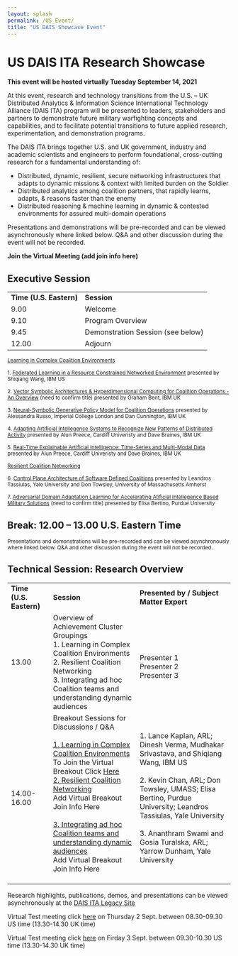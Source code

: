 ```yaml
---
layout: splash
permalink: /US_Event/
title: "US DAIS Showcase Event"
---
```


# US DAIS ITA Research Showcase
**This event will be hosted virtually Tuesday September 14, 2021**

At this event, research and technology transitions from the U.S. – UK Distributed Analytics & Information Science International Technology Alliance (DAIS ITA) program will be presented to leaders, stakeholders and partners to demonstrate future military warfighting concepts and capabilities, and to facilitate potential transitions to future applied research, experimentation, and demonstration programs.

The DAIS ITA brings together U.S. and UK government, industry and academic scientists and engineers to perform foundational, cross-cutting research for a fundamental understanding of: 
* Distributed, dynamic, resilient, secure networking infrastructures that adapts to dynamic missions & context with limited burden on the Soldier
* Distributed analytics among coalition partners, that rapidly learns, adapts, & reasons faster than the enemy
* Distributed reasoning & machine learning in dynamic & contested environments for assured multi-domain operations

Presentations and demonstrations will be pre-recorded and can be viewed asynchronously where linked below. Q&A and other discussion during the event will not be recorded.

**Join the Virtual Meeting (add join info here)**

## Executive Session

<table>
  <tbody>
    <tr>
      <td><b>Time (U.S. Eastern)</b></td>
      <td><b>Session</b></td>
    </tr>
    <tr>
      <td>9.00</td>
      <td>Welcome</td>
    </tr>
    <tr>
      <td>9.10</td>
      <td>Program Overview</td>
    </tr>
    <tr>
      <td>9.45</td>
      <td>Demonstration Session (see below)</td>     
    </tr>
    <tr>
      <td>12.00</td>
      <td>Adjourn</td>
         </tr> 
  </tbody>
</table>

<sub><u>Learning in Complex Coalition Environments </u></sub>

<sub>1.	[Federated Learning in a Resource Constrained Networked Environment](/1a08/)
    presented by Shiqiang Wang, IBM US

<sub>2.	[Vector Symbolic Architectures & Hyperdimensional Computing for Coalition Operations - An Overview](/1a11/) (need to confirm title)
    presented by Graham Bent, IBM UK

<sub>3.	[Neural-Symbolic Generative Policy Model for Coalition Operations](/1c02/)
    presented by Alessandra Russo, Imperial College London and Dan Cunnington, IBM UK

<sub>4.	[Adapting Artificial Intellegence Systems to Recognize New Patterns of Distributed Activity](/1c16/)
    presented by Alun Preece, Cardiff Univeristy and Dave Braines, IBM UK

<sub>5.	[Real-Time Explainable Artificial Intelligence: Time-Series and Multi-Modal Data](/1d01/)
    presented by Alun Preece, Cardiff Univeristy and Dave Braines, IBM UK

  <sub><u>Resilient Coalition Networking</u>

<sub>6.	[Control Plane Architecture of Software Defined Coalitions](/2a08/)
    presented by Leandros Tassiulas, Yale University and Don Towsley, University of Massachusetts Amherst

<sub>7.	[Adversarial Domain Adaptation Learning for Accelerating Atificial Intellegence Based Military Solutions](/2c01/) (need to confirm title)
    presented by Elisa Bertino, Purdue University
</sub>

## Break: 12.00 – 13.00 U.S. Eastern Time<br>

<sub>Presentations and demonstrations will be pre-recorded and can be viewed asynchronously where linked below. Q&A and other discussion during the event will not be recorded.

## Technical Session: Research Overview
<table>
  <tbody>
    <tr>
      <td><b>Time (U.S. Eastern)</b></td>
      <td><b>Session</b></td>
      <td><b>Presented by / Subject Matter Expert</b></td>
    </tr>
    <tr>
      <td>13.00</td>
      <td>Overview of Achievement Cluster Groupings<br>        
      1. Learning in Complex Coalition Environments<br>
      2. Resilient Coalition Networking<br>
      3. Integrating ad hoc Coalition teams and understanding dynamic audiences</td>
      <td><br>
      Presenter 1<br>
      Presenter 2<br>
      Presenter 3</td>
    </tr>
    <tr>
      <td>14.00-16.00</td>
      <td>Breakout Sessions for Discussions / Q&A<br><br>
        <a href="https://dais-legacy.org/cluster1/">
          1.	Learning in Complex Coalition Environments</a><br>
          To Join the Virtual Breakout Click 
        <a href="https://dod.teams.microsoft.us/l/meetup-join/19%3adod%3ameeting_a6df3d1c1ffb474b8d51215bc9c6cbc2%40thread.v2/0?context=%7b%22Tid%22%3a%22fae6d70f-954b-4811-92b6-0530d6f84c43%22%2c%22Oid%22%3a%22994aee16-b3ce-4049-b02f-c5b73a412cab%22%7d">
              Here</a><br>
        <a href="https://dais-legacy.org/cluster2/">
          2. Resilient Coalition Networking</a><br>
             Add Virtual Breakout Join Info Here<br><br>
        <a href="https://dais-legacy.org/cluster3/">
          3.	Integrating ad hoc Coalition teams and understanding dynamic audiences</a><br>
              Add Virtual Breakout Join Info Here<br><br></td> 
      <td><br>
      1. Lance Kaplan, ARL; Dinesh Verma, Mudhakar Srivastava, and Shiqiang Wang, IBM US<br><br>
      2. Kevin Chan, ARL; Don Towsley, UMASS; Elisa Bertino, Purdue University; Leandros Tassiulas, Yale University<br><br>
      3. Ananthram Swami and Gosia Turalska, ARL; Yarrow Dunham, Yale University <br><br></td>
    </tr>
  </tbody>
</table>

Research highlights, publications, demos, and presentations can be viewed asynchronously at the [DAIS ITA Legacy Site](https://dais-legacy.org/)
  
Virtual Test meeting click [here](https://dod.teams.microsoft.us/l/meetup-join/19%3adod%3ameeting_a6df3d1c1ffb474b8d51215bc9c6cbc2%40thread.v2/0?context=%7b%22Tid%22%3a%22fae6d70f-954b-4811-92b6-0530d6f84c43%22%2c%22Oid%22%3a%22994aee16-b3ce-4049-b02f-c5b73a412cab%22%7d) on Thursday 2 Sept. between 08.30-09.30 US time (13.30-14.30 UK time)

Virtual Test meeting click [here](https://dod.teams.microsoft.us/l/meetup-join/19%3adod%3ameeting_d40f7547bf2749af80505d408a76a525%40thread.v2/0?context=%7b%22Tid%22%3a%22fae6d70f-954b-4811-92b6-0530d6f84c43%22%2c%22Oid%22%3a%22994aee16-b3ce-4049-b02f-c5b73a412cab%22%7d) on Firday 3 Sept. between 09.30-10.30 US time (13.30-14.30 UK time)
